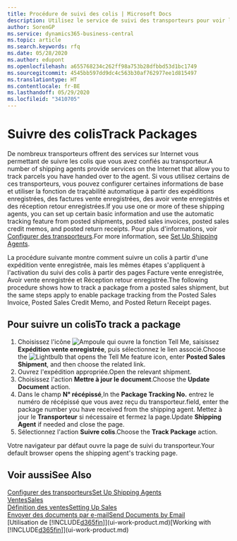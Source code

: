 ```yaml
---
title: Procédure de suivi des colis | Microsoft Docs
description: Utilisez le service de suivi des transporteurs pour voir la progression d'une livraison.
author: SorenGP
ms.service: dynamics365-business-central
ms.topic: article
ms.search.keywords: rfq
ms.date: 05/28/2020
ms.author: edupont
ms.openlocfilehash: a655768234c262ff98a753b28dfbbd53d1bc1749
ms.sourcegitcommit: 4545bb597dd9dc4c563b30af762977ee1d815497
ms.translationtype: HT
ms.contentlocale: fr-BE
ms.lasthandoff: 05/29/2020
ms.locfileid: "3410705"
---
```

# <a name="track-packages"></a><span data-ttu-id="d0adf-103">Suivre des colis</span><span class="sxs-lookup"><span data-stu-id="d0adf-103">Track Packages</span></span>

<span data-ttu-id="d0adf-104">De nombreux transporteurs offrent des services sur Internet vous permettant de suivre les colis que vous avez confiés au transporteur.</span><span class="sxs-lookup"><span data-stu-id="d0adf-104">A number of shipping agents provide services on the Internet that allow you to track parcels you have handed over to the agent.</span></span> <span data-ttu-id="d0adf-105">Si vous utilisez certains de ces transporteurs, vous pouvez configurer certaines informations de base et utiliser la fonction de traçabilité automatique à partir des expéditions enregistrées, des factures vente enregistrées, des avoir vente enregistrés et des réception retour enregistrées.</span><span class="sxs-lookup"><span data-stu-id="d0adf-105">If you use one or more of these shipping agents, you can set up certain basic information and use the automatic tracking feature from posted shipments, posted sales invoices, posted sales credit memos, and posted return receipts.</span></span> <span data-ttu-id="d0adf-106">Pour plus d'informations, voir [Configurer des transporteurs](sales-how-to-set-up-shipping-agents.md).</span><span class="sxs-lookup"><span data-stu-id="d0adf-106">For more information, see [Set Up Shipping Agents](sales-how-to-set-up-shipping-agents.md).</span></span>  

<span data-ttu-id="d0adf-107">La procédure suivante montre comment suivre un colis à partir d'une expédition vente enregistrée, mais les mêmes étapes s'appliquent à l'activation du suivi des colis à partir des pages Facture vente enregistrée, Avoir vente enregistrée et Réception retour enregistrée.</span><span class="sxs-lookup"><span data-stu-id="d0adf-107">The following procedure shows how to track a package from a posted sales shipment, but the same steps apply to enable package tracking from the Posted Sales Invoice, Posted Sales Credit Memo, and Posted Return Receipt pages.</span></span>  

## <a name="to-track-a-package"></a><span data-ttu-id="d0adf-108">Pour suivre un colis</span><span class="sxs-lookup"><span data-stu-id="d0adf-108">To track a package</span></span>

1. <span data-ttu-id="d0adf-109">Choisissez l'icône ![Ampoule qui ouvre la fonction Tell Me](media/ui-search/search_small.png "Dites-moi ce que vous voulez faire"), saisissez **Expédition vente enregistrée**, puis sélectionnez le lien associé.</span><span class="sxs-lookup"><span data-stu-id="d0adf-109">Choose the ![Lightbulb that opens the Tell Me feature](media/ui-search/search_small.png "Tell me what you want to do") icon, enter **Posted Sales Shipment**, and then choose the related link.</span></span>
2. <span data-ttu-id="d0adf-110">Ouvrez l'expédition appropriée.</span><span class="sxs-lookup"><span data-stu-id="d0adf-110">Open the relevant shipment.</span></span>
3. <span data-ttu-id="d0adf-111">Choisissez l'action **Mettre à jour le document**.</span><span class="sxs-lookup"><span data-stu-id="d0adf-111">Choose the **Update Document** action.</span></span>
4. <span data-ttu-id="d0adf-112">Dans le champ **N° récépissé**,</span><span class="sxs-lookup"><span data-stu-id="d0adf-112">In the **Package Tracking No.**</span></span> <span data-ttu-id="d0adf-113">entrez le numéro de récépissé que vous avez reçu du transporteur.</span><span class="sxs-lookup"><span data-stu-id="d0adf-113">field, enter the package number you have received from the shipping agent.</span></span> <span data-ttu-id="d0adf-114">Mettez à jour le **Transporteur** si nécessaire et fermez la page.</span><span class="sxs-lookup"><span data-stu-id="d0adf-114">Update **Shipping Agent** if needed and close the page.</span></span>
5. <span data-ttu-id="d0adf-115">Sélectionnez l'action **Suivre colis**.</span><span class="sxs-lookup"><span data-stu-id="d0adf-115">Choose the **Track Package** action.</span></span>

<span data-ttu-id="d0adf-116">Votre navigateur par défaut ouvre la page de suivi du transporteur.</span><span class="sxs-lookup"><span data-stu-id="d0adf-116">Your default browser opens the shipping agent's tracking page.</span></span>

## <a name="see-also"></a><span data-ttu-id="d0adf-117">Voir aussi</span><span class="sxs-lookup"><span data-stu-id="d0adf-117">See Also</span></span>

[<span data-ttu-id="d0adf-118">Configurer des transporteurs</span><span class="sxs-lookup"><span data-stu-id="d0adf-118">Set Up Shipping Agents</span></span>](sales-how-to-set-up-shipping-agents.md)  
[<span data-ttu-id="d0adf-119">Ventes</span><span class="sxs-lookup"><span data-stu-id="d0adf-119">Sales</span></span>](sales-manage-sales.md)  
[<span data-ttu-id="d0adf-120">Définition des ventes</span><span class="sxs-lookup"><span data-stu-id="d0adf-120">Setting Up Sales</span></span>](sales-setup-sales.md)  
[<span data-ttu-id="d0adf-121">Envoyer des documents par e-mail</span><span class="sxs-lookup"><span data-stu-id="d0adf-121">Send Documents by Email</span></span>](ui-how-send-documents-email.md)  
<span data-ttu-id="d0adf-122">[Utilisation de [!INCLUDE[d365fin](includes/d365fin_md.md)]](ui-work-product.md)</span><span class="sxs-lookup"><span data-stu-id="d0adf-122">[Working with [!INCLUDE[d365fin](includes/d365fin_md.md)]](ui-work-product.md)</span></span>
